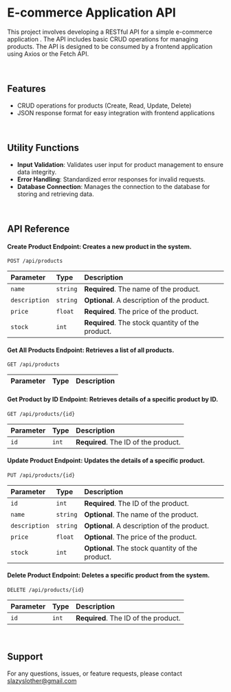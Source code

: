 # E-commerce Application API

This project involves developing a RESTful API for a simple e-commerce application . The API includes basic CRUD operations for managing products. The API is designed to be consumed by a frontend application using Axios or the Fetch API.

<br/>

## Features

- CRUD operations for products (Create, Read, Update, Delete)
- JSON response format for easy integration with frontend applications

<br/>


## Utility Functions

- __Input Validation__: Validates user input for product management to ensure data integrity.
- __Error Handling__: Standardized error responses for invalid requests.
- __Database Connection__: Manages the connection to the database for storing and retrieving data.

<br/>

## API Reference

#### __Create Product Endpoint__: Creates a new product in the system.

```http
POST /api/products
```

| Parameter | Type     | Description                |
| :-------- | :------- | :------------------------- |
| `name`| `string` | **Required**. The name of the product.|
| `description`| `string` | **Optional**. A description of the product.|        
| `price`| `float` | **Required**. The price of the product.|
| `stock`| `int` | **Required**. The stock quantity of the product.|

#### __Get All Products Endpoint__: Retrieves a list of all products.

```http
GET /api/products
```

| Parameter | Type     | Description                |
| :-------- | :------- | :------------------------- |


#### __Get Product by ID Endpoint__: Retrieves details of a specific product by ID.

```http
GET /api/products/{id}
```

| Parameter | Type     | Description                |
| :-------- | :------- | :------------------------- |
| `id`| `int` | **Required**. The ID of the product.|


#### __Update Product Endpoint__: Updates the details of a specific product.

```http
PUT /api/products/{id}
```

| Parameter | Type     | Description                |
| :-------- | :------- | :------------------------- |
| `id`| `int` | **Required**. The ID of the product.|
| `name`| `string` | **Optional**. The name of the product.|
| `description`| `string` | **Optional**. A description of the product.|        
| `price`| `float` | **Optional**. The price of the product.|
| `stock`| `int` | **Optional**. The stock quantity of the product.|


#### __Delete Product Endpoint__: Deletes a specific product from the system.

```http
DELETE /api/products/{id}
```

| Parameter | Type     | Description                |
| :-------- | :------- | :------------------------- |
| `id`| `int` | **Required**. The ID of the product.|

<br/>

## Support

For any questions, issues, or feature requests, please contact slazyslother@gmail.com

